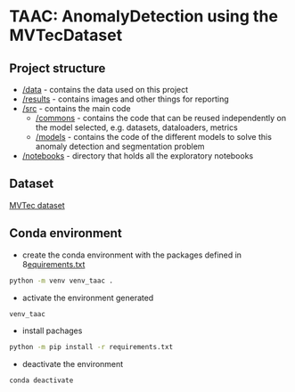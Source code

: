 # TAAC: AnomalyDetection using the MVTecDataset


## Project structure

- [/data](/data) - contains the data used on this project 
- [/results](/results/) - contains images and other things for reporting
- [/src](/src) - contains the main code
    - [/commons](/src/commons/) - contains the code that can be reused independently on the model selected, e.g. datasets, dataloaders, metrics
    - [/models](/src/models/) - contains the code of the different models to solve this anomaly detection and segmentation problem
- [/notebooks](/notebooks) -  directory that holds all the exploratory notebooks


## Dataset

[MVTec dataset](https://www.mvtec.com/company/research/datasets/mvtec-ad)


## Conda environment

- create the conda environment with the packages defined in 8[equirements.txt](/requirements.txt)
```sh
python -m venv venv_taac .
```

- activate the environment generated
```sh
venv_taac
```

- install pachages
```sh
python -m pip install -r requirements.txt
```

- deactivate the environment
```sh
conda deactivate
```